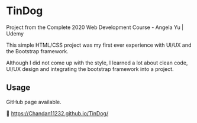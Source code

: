 # TinDog

Project from the Complete 2020 Web Development Course - Angela Yu | Udemy

This simple HTML/CSS project was my first ever experience with UI/UX and the Bootstrap framework.

Although I did not come up with the style, I learned a lot about clean code, UI/UX design and integrating the bootstrap framework into a project.

## Usage

GitHub page available.

🔗 https://Chandan11232.github.io/TinDog/
